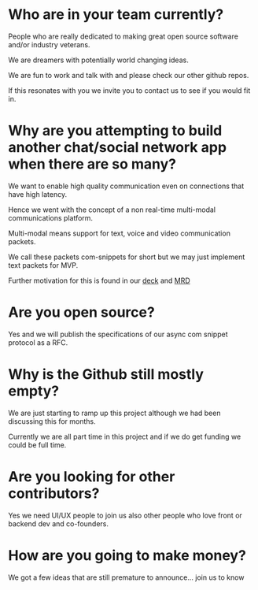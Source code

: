 # Who are in your team currently?

People who are really dedicated to making great open source software and/or industry veterans.

We are dreamers with potentially world changing ideas.

We are fun to work and talk with and please check our other github repos. 

If this resonates with you we invite you to contact us to see if you would fit in.

# Why are you attempting to build another chat/social network app when there are so many?

We want to enable high quality communication even on connections that have high latency.

Hence we went with the concept of a non real-time multi-modal communications platform.

Multi-modal means support for text, voice and video communication packets.

We call these packets com-snippets for short but we may just implement text packets for MVP.

Further motivation for this is found in our [deck](TetraPlex%20deck%200.54%20-%20dark%20mode.pptx) and [MRD](https://github.com/TetraPlex-org/basics/blob/main/Documentation/MRD.md)

# Are you open source?

Yes and we will publish the specifications of our async com snippet protocol as a RFC.

# Why is the Github still mostly empty?

We are just starting to ramp up this project although we had been discussing this for months.

Currently we are all part time in this project and if we do get funding we could be full time.

# Are you looking for other contributors?

Yes we need UI/UX people to join us also other people who love front or backend dev and co-founders.

# How are you going to make money?

We got a few ideas that are still premature to announce... 
join us to know







